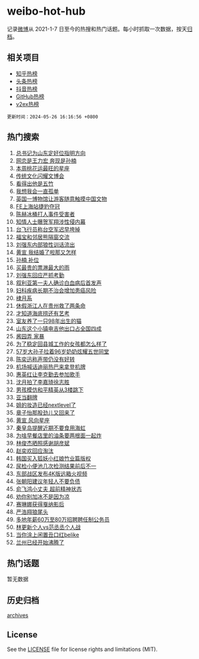 # weibo-hot-hub

记录[微博](https://www.weibo.com)从 2021-1-7 日至今的热搜和热门话题。每小时抓取一次数据，按天[归档](archives)。

## 相关项目

- [知乎热榜](https://github.com/lonnyzhang423/zhihu-hot-hub)
- [头条热榜](https://github.com/lonnyzhang423/toutiao-hot-hub)
- [抖音热榜](https://github.com/lonnyzhang423/douyin-hot-hub)
- [GitHub热榜](https://github.com/lonnyzhang423/github-hot-hub)
- [v2ex热榜](https://github.com/lonnyzhang423/v2ex-hot-hub)


`更新时间：2024-05-26 16:16:56 +0800`

## 热门搜索

1. [总书记为山东定好位指明方向](https://m.weibo.cn/search?containerid=100103type%3D1%26t%3D10%26q%3D%23%E6%80%BB%E4%B9%A6%E8%AE%B0%E4%B8%BA%E5%B1%B1%E4%B8%9C%E5%AE%9A%E5%A5%BD%E4%BD%8D%E6%8C%87%E6%98%8E%E6%96%B9%E5%90%91%23&stream_entry_id=51&isnewpage=1&extparam=seat%3D1%26q%3D%2523%25E6%2580%25BB%25E4%25B9%25A6%25E8%25AE%25B0%25E4%25B8%25BA%25E5%25B1%25B1%25E4%25B8%259C%25E5%25AE%259A%25E5%25A5%25BD%25E4%25BD%258D%25E6%258C%2587%25E6%2598%258E%25E6%2596%25B9%25E5%2590%2591%2523%26c_type%3D51%26pos%3D0%26cate%3D10103%26dgr%3D0%26stream_entry_id%3D51%26filter_type%3Drealtimehot%26display_time%3D1716711415%26pre_seqid%3D17167114151360746691)
1. [网恋是王力宏 奔现是孙楠](https://m.weibo.cn/search?containerid=100103type%3D1%26t%3D10%26q%3D%E7%BD%91%E6%81%8B%E6%98%AF%E7%8E%8B%E5%8A%9B%E5%AE%8F+%E5%A5%94%E7%8E%B0%E6%98%AF%E5%AD%99%E6%A5%A0&stream_entry_id=31&isnewpage=1&extparam=seat%3D1%26realpos%3D1%26pos%3D0%26flag%3D2%26filter_type%3Drealtimehot%26c_type%3D31%26band_rank%3D1%26stream_entry_id%3D31%26cate%3D5001%26q%3D%25E7%25BD%2591%25E6%2581%258B%25E6%2598%25AF%25E7%258E%258B%25E5%258A%259B%25E5%25AE%258F%2520%25E5%25A5%2594%25E7%258E%25B0%25E6%2598%25AF%25E5%25AD%2599%25E6%25A5%25A0%26dgr%3D0%26lcate%3D5001%26display_time%3D1716711415%26pre_seqid%3D17167114151360746691)
1. [本周桃花运最旺的星座](https://m.weibo.cn/search?containerid=100103type%3D1%26t%3D10%26q%3D%E6%9C%AC%E5%91%A8%E6%A1%83%E8%8A%B1%E8%BF%90%E6%9C%80%E6%97%BA%E7%9A%84%E6%98%9F%E5%BA%A7&stream_entry_id=31&isnewpage=1&extparam=seat%3D1%26realpos%3D2%26pos%3D1%26flag%3D1%26filter_type%3Drealtimehot%26c_type%3D31%26band_rank%3D2%26stream_entry_id%3D31%26cate%3D5001%26q%3D%25E6%259C%25AC%25E5%2591%25A8%25E6%25A1%2583%25E8%258A%25B1%25E8%25BF%2590%25E6%259C%2580%25E6%2597%25BA%25E7%259A%2584%25E6%2598%259F%25E5%25BA%25A7%26dgr%3D0%26lcate%3D5001%26display_time%3D1716711415%26pre_seqid%3D17167114151360746691)
1. [传统文化闪耀文博会](https://m.weibo.cn/search?containerid=100103type%3D1%26t%3D10%26q%3D%23%E4%BC%A0%E7%BB%9F%E6%96%87%E5%8C%96%E9%97%AA%E8%80%80%E6%96%87%E5%8D%9A%E4%BC%9A%23&stream_entry_id=31&isnewpage=1&extparam=seat%3D1%26realpos%3D3%26pos%3D2%26flag%3D0%26filter_type%3Drealtimehot%26c_type%3D31%26band_rank%3D3%26stream_entry_id%3D31%26cate%3D5001%26q%3D%2523%25E4%25BC%25A0%25E7%25BB%259F%25E6%2596%2587%25E5%258C%2596%25E9%2597%25AA%25E8%2580%2580%25E6%2596%2587%25E5%258D%259A%25E4%25BC%259A%2523%26dgr%3D0%26lcate%3D5001%26display_time%3D1716711415%26pre_seqid%3D17167114151360746691)
1. [看得出他是五竹](https://m.weibo.cn/search?containerid=100103type%3D1%26t%3D10%26q%3D%E7%9C%8B%E5%BE%97%E5%87%BA%E4%BB%96%E6%98%AF%E4%BA%94%E7%AB%B9&stream_entry_id=31&isnewpage=1&extparam=seat%3D1%26realpos%3D4%26pos%3D3%26flag%3D1%26filter_type%3Drealtimehot%26c_type%3D31%26band_rank%3D4%26stream_entry_id%3D31%26cate%3D5001%26q%3D%25E7%259C%258B%25E5%25BE%2597%25E5%2587%25BA%25E4%25BB%2596%25E6%2598%25AF%25E4%25BA%2594%25E7%25AB%25B9%26dgr%3D0%26lcate%3D5001%26display_time%3D1716711415%26pre_seqid%3D17167114151360746691)
1. [我想我会一直孤单](https://m.weibo.cn/search?containerid=100103type%3D1%26t%3D10%26q%3D%E6%88%91%E6%83%B3%E6%88%91%E4%BC%9A%E4%B8%80%E7%9B%B4%E5%AD%A4%E5%8D%95&stream_entry_id=31&isnewpage=1&extparam=seat%3D1%26realpos%3D5%26pos%3D4%26flag%3D1%26filter_type%3Drealtimehot%26c_type%3D31%26band_rank%3D5%26stream_entry_id%3D31%26cate%3D5001%26q%3D%25E6%2588%2591%25E6%2583%25B3%25E6%2588%2591%25E4%25BC%259A%25E4%25B8%2580%25E7%259B%25B4%25E5%25AD%25A4%25E5%258D%2595%26dgr%3D0%26lcate%3D5001%26display_time%3D1716711415%26pre_seqid%3D17167114151360746691)
1. [英国一博物馆让游客随意触摸中国文物](https://m.weibo.cn/search?containerid=100103type%3D1%26t%3D10%26q%3D%23%E8%8B%B1%E5%9B%BD%E4%B8%80%E5%8D%9A%E7%89%A9%E9%A6%86%E8%AE%A9%E6%B8%B8%E5%AE%A2%E9%9A%8F%E6%84%8F%E8%A7%A6%E6%91%B8%E4%B8%AD%E5%9B%BD%E6%96%87%E7%89%A9%23&stream_entry_id=31&isnewpage=1&extparam=seat%3D1%26realpos%3D6%26pos%3D5%26flag%3D0%26filter_type%3Drealtimehot%26c_type%3D31%26band_rank%3D6%26stream_entry_id%3D31%26cate%3D5001%26q%3D%2523%25E8%258B%25B1%25E5%259B%25BD%25E4%25B8%2580%25E5%258D%259A%25E7%2589%25A9%25E9%25A6%2586%25E8%25AE%25A9%25E6%25B8%25B8%25E5%25AE%25A2%25E9%259A%258F%25E6%2584%258F%25E8%25A7%25A6%25E6%2591%25B8%25E4%25B8%25AD%25E5%259B%25BD%25E6%2596%2587%25E7%2589%25A9%2523%26dgr%3D0%26lcate%3D5001%26display_time%3D1716711415%26pre_seqid%3D17167114151360746691)
1. [FE上海站捷豹夺冠](https://m.weibo.cn/search?containerid=100103type%3D1%26t%3D10%26q%3D%23FE%E4%B8%8A%E6%B5%B7%E7%AB%99%E6%8D%B7%E8%B1%B9%E5%A4%BA%E5%86%A0%23&stream_entry_id=31&isnewpage=1&extparam=seat%3D1%26stream_entry_id%3D31%26dgr%3D0%26adid%3D238077%26filter_type%3Drealtimehot%26pos%3D6%26c_type%3D31%26is_ad_pos%3D1%26lcate%3D5001%26cate%3D5001%26q%3D%2523FE%25E4%25B8%258A%25E6%25B5%25B7%25E7%25AB%2599%25E6%258D%25B7%25E8%25B1%25B9%25E5%25A4%25BA%25E5%2586%25A0%2523%26band_rank%3D7%26topic_ad%3D1%26display_time%3D1716711415%26pre_seqid%3D17167114151360746691)
1. [陈赫冰桶打人事件受害者](https://m.weibo.cn/search?containerid=100103type%3D1%26t%3D10%26q%3D%23%E9%99%88%E8%B5%AB%E5%86%B0%E6%A1%B6%E6%89%93%E4%BA%BA%E4%BA%8B%E4%BB%B6%E5%8F%97%E5%AE%B3%E8%80%85%23&stream_entry_id=31&isnewpage=1&extparam=seat%3D1%26realpos%3D7%26pos%3D7%26flag%3D2%26filter_type%3Drealtimehot%26c_type%3D31%26band_rank%3D7%26stream_entry_id%3D31%26cate%3D5001%26q%3D%2523%25E9%2599%2588%25E8%25B5%25AB%25E5%2586%25B0%25E6%25A1%25B6%25E6%2589%2593%25E4%25BA%25BA%25E4%25BA%258B%25E4%25BB%25B6%25E5%258F%2597%25E5%25AE%25B3%25E8%2580%2585%2523%26dgr%3D0%26lcate%3D5001%26display_time%3D1716711415%26pre_seqid%3D17167114151360746691)
1. [知情人士曝贺军翔涉性侵内幕](https://m.weibo.cn/search?containerid=100103type%3D1%26t%3D10%26q%3D%23%E7%9F%A5%E6%83%85%E4%BA%BA%E5%A3%AB%E6%9B%9D%E8%B4%BA%E5%86%9B%E7%BF%94%E6%B6%89%E6%80%A7%E4%BE%B5%E5%86%85%E5%B9%95%23&stream_entry_id=31&isnewpage=1&extparam=seat%3D1%26realpos%3D8%26pos%3D8%26flag%3D2%26filter_type%3Drealtimehot%26c_type%3D31%26band_rank%3D8%26stream_entry_id%3D31%26cate%3D5001%26q%3D%2523%25E7%259F%25A5%25E6%2583%2585%25E4%25BA%25BA%25E5%25A3%25AB%25E6%259B%259D%25E8%25B4%25BA%25E5%2586%259B%25E7%25BF%2594%25E6%25B6%2589%25E6%2580%25A7%25E4%25BE%25B5%25E5%2586%2585%25E5%25B9%2595%2523%26dgr%3D0%26lcate%3D5001%26display_time%3D1716711415%26pre_seqid%3D17167114151360746691)
1. [台飞行员称台空军迟早垮掉](https://m.weibo.cn/search?containerid=100103type%3D1%26t%3D10%26q%3D%23%E5%8F%B0%E9%A3%9E%E8%A1%8C%E5%91%98%E7%A7%B0%E5%8F%B0%E7%A9%BA%E5%86%9B%E8%BF%9F%E6%97%A9%E5%9E%AE%E6%8E%89%23&stream_entry_id=31&isnewpage=1&extparam=seat%3D1%26realpos%3D9%26pos%3D9%26flag%3D1%26filter_type%3Drealtimehot%26c_type%3D31%26band_rank%3D9%26stream_entry_id%3D31%26cate%3D5001%26q%3D%2523%25E5%258F%25B0%25E9%25A3%259E%25E8%25A1%258C%25E5%2591%2598%25E7%25A7%25B0%25E5%258F%25B0%25E7%25A9%25BA%25E5%2586%259B%25E8%25BF%259F%25E6%2597%25A9%25E5%259E%25AE%25E6%258E%2589%2523%26dgr%3D0%26lcate%3D5001%26display_time%3D1716711415%26pre_seqid%3D17167114151360746691)
1. [福宝和邻居熊隔窗交流](https://m.weibo.cn/search?containerid=100103type%3D1%26t%3D10%26q%3D%23%E7%A6%8F%E5%AE%9D%E5%92%8C%E9%82%BB%E5%B1%85%E7%86%8A%E9%9A%94%E7%AA%97%E4%BA%A4%E6%B5%81%23&stream_entry_id=31&isnewpage=1&extparam=seat%3D1%26realpos%3D10%26pos%3D10%26flag%3D1%26filter_type%3Drealtimehot%26c_type%3D31%26band_rank%3D10%26stream_entry_id%3D31%26cate%3D5001%26q%3D%2523%25E7%25A6%258F%25E5%25AE%259D%25E5%2592%258C%25E9%2582%25BB%25E5%25B1%2585%25E7%2586%258A%25E9%259A%2594%25E7%25AA%2597%25E4%25BA%25A4%25E6%25B5%2581%2523%26dgr%3D0%26lcate%3D5001%26display_time%3D1716711415%26pre_seqid%3D17167114151360746691)
1. [刘强东内部狼性训话流出](https://m.weibo.cn/search?containerid=100103type%3D1%26t%3D10%26q%3D%23%E5%88%98%E5%BC%BA%E4%B8%9C%E5%86%85%E9%83%A8%E7%8B%BC%E6%80%A7%E8%AE%AD%E8%AF%9D%E6%B5%81%E5%87%BA%23&stream_entry_id=31&isnewpage=1&extparam=seat%3D1%26realpos%3D11%26pos%3D11%26flag%3D1%26filter_type%3Drealtimehot%26c_type%3D31%26band_rank%3D11%26stream_entry_id%3D31%26cate%3D5001%26q%3D%2523%25E5%2588%2598%25E5%25BC%25BA%25E4%25B8%259C%25E5%2586%2585%25E9%2583%25A8%25E7%258B%25BC%25E6%2580%25A7%25E8%25AE%25AD%25E8%25AF%259D%25E6%25B5%2581%25E5%2587%25BA%2523%26dgr%3D0%26lcate%3D5001%26display_time%3D1716711415%26pre_seqid%3D17167114151360746691)
1. [黄宣 我结婚了啦那又怎样](https://m.weibo.cn/search?containerid=100103type%3D1%26t%3D10%26q%3D%E9%BB%84%E5%AE%A3+%E6%88%91%E7%BB%93%E5%A9%9A%E4%BA%86%E5%95%A6%E9%82%A3%E5%8F%88%E6%80%8E%E6%A0%B7&stream_entry_id=31&isnewpage=1&extparam=seat%3D1%26realpos%3D12%26pos%3D12%26flag%3D2%26filter_type%3Drealtimehot%26c_type%3D31%26band_rank%3D12%26stream_entry_id%3D31%26cate%3D5001%26q%3D%25E9%25BB%2584%25E5%25AE%25A3%2520%25E6%2588%2591%25E7%25BB%2593%25E5%25A9%259A%25E4%25BA%2586%25E5%2595%25A6%25E9%2582%25A3%25E5%258F%2588%25E6%2580%258E%25E6%25A0%25B7%26dgr%3D0%26lcate%3D5001%26display_time%3D1716711415%26pre_seqid%3D17167114151360746691)
1. [孙楠 补位](https://m.weibo.cn/search?containerid=100103type%3D1%26t%3D10%26q%3D%E5%AD%99%E6%A5%A0+%E8%A1%A5%E4%BD%8D&stream_entry_id=31&isnewpage=1&extparam=seat%3D1%26realpos%3D13%26pos%3D13%26flag%3D0%26filter_type%3Drealtimehot%26c_type%3D31%26band_rank%3D13%26stream_entry_id%3D31%26cate%3D5001%26q%3D%25E5%25AD%2599%25E6%25A5%25A0%2520%25E8%25A1%25A5%25E4%25BD%258D%26dgr%3D0%26lcate%3D5001%26display_time%3D1716711415%26pre_seqid%3D17167114151360746691)
1. [买最贵的票淋最大的雨](https://m.weibo.cn/search?containerid=100103type%3D1%26t%3D10%26q%3D%23%E4%B9%B0%E6%9C%80%E8%B4%B5%E7%9A%84%E7%A5%A8%E6%B7%8B%E6%9C%80%E5%A4%A7%E7%9A%84%E9%9B%A8%23&stream_entry_id=31&isnewpage=1&extparam=seat%3D1%26realpos%3D14%26pos%3D14%26flag%3D0%26filter_type%3Drealtimehot%26c_type%3D31%26band_rank%3D14%26stream_entry_id%3D31%26cate%3D5001%26q%3D%2523%25E4%25B9%25B0%25E6%259C%2580%25E8%25B4%25B5%25E7%259A%2584%25E7%25A5%25A8%25E6%25B7%258B%25E6%259C%2580%25E5%25A4%25A7%25E7%259A%2584%25E9%259B%25A8%2523%26dgr%3D0%26lcate%3D5001%26display_time%3D1716711415%26pre_seqid%3D17167114151360746691)
1. [刘强东回应严抓考勤](https://m.weibo.cn/search?containerid=100103type%3D1%26t%3D10%26q%3D%23%E5%88%98%E5%BC%BA%E4%B8%9C%E5%9B%9E%E5%BA%94%E4%B8%A5%E6%8A%93%E8%80%83%E5%8B%A4%23&stream_entry_id=31&isnewpage=1&extparam=seat%3D1%26realpos%3D15%26pos%3D15%26flag%3D1%26filter_type%3Drealtimehot%26c_type%3D31%26band_rank%3D15%26stream_entry_id%3D31%26cate%3D5001%26q%3D%2523%25E5%2588%2598%25E5%25BC%25BA%25E4%25B8%259C%25E5%259B%259E%25E5%25BA%2594%25E4%25B8%25A5%25E6%258A%2593%25E8%2580%2583%25E5%258B%25A4%2523%26dgr%3D0%26lcate%3D5001%26display_time%3D1716711415%26pre_seqid%3D17167114151360746691)
1. [叙利亚第一夫人确诊白血病后首发声](https://m.weibo.cn/search?containerid=100103type%3D1%26t%3D10%26q%3D%23%E5%8F%99%E5%88%A9%E4%BA%9A%E7%AC%AC%E4%B8%80%E5%A4%AB%E4%BA%BA%E7%A1%AE%E8%AF%8A%E7%99%BD%E8%A1%80%E7%97%85%E5%90%8E%E9%A6%96%E5%8F%91%E5%A3%B0%23&stream_entry_id=31&isnewpage=1&extparam=seat%3D1%26realpos%3D16%26pos%3D16%26flag%3D0%26filter_type%3Drealtimehot%26c_type%3D31%26band_rank%3D16%26stream_entry_id%3D31%26cate%3D5001%26q%3D%2523%25E5%258F%2599%25E5%2588%25A9%25E4%25BA%259A%25E7%25AC%25AC%25E4%25B8%2580%25E5%25A4%25AB%25E4%25BA%25BA%25E7%25A1%25AE%25E8%25AF%258A%25E7%2599%25BD%25E8%25A1%2580%25E7%2597%2585%25E5%2590%258E%25E9%25A6%2596%25E5%258F%2591%25E5%25A3%25B0%2523%26dgr%3D0%26lcate%3D5001%26display_time%3D1716711415%26pre_seqid%3D17167114151360746691)
1. [妇科疾病长期不治会增加患癌风险](https://m.weibo.cn/search?containerid=100103type%3D1%26t%3D10%26q%3D%23%E5%A6%87%E7%A7%91%E7%96%BE%E7%97%85%E9%95%BF%E6%9C%9F%E4%B8%8D%E6%B2%BB%E4%BC%9A%E5%A2%9E%E5%8A%A0%E6%82%A3%E7%99%8C%E9%A3%8E%E9%99%A9%23&stream_entry_id=31&isnewpage=1&extparam=seat%3D1%26realpos%3D17%26pos%3D17%26flag%3D0%26filter_type%3Drealtimehot%26c_type%3D31%26band_rank%3D17%26stream_entry_id%3D31%26cate%3D5001%26q%3D%2523%25E5%25A6%2587%25E7%25A7%2591%25E7%2596%25BE%25E7%2597%2585%25E9%2595%25BF%25E6%259C%259F%25E4%25B8%258D%25E6%25B2%25BB%25E4%25BC%259A%25E5%25A2%259E%25E5%258A%25A0%25E6%2582%25A3%25E7%2599%258C%25E9%25A3%258E%25E9%2599%25A9%2523%26dgr%3D0%26lcate%3D5001%26display_time%3D1716711415%26pre_seqid%3D17167114151360746691)
1. [棣月系](https://m.weibo.cn/search?containerid=100103type%3D1%26t%3D10%26q%3D%E6%A3%A3%E6%9C%88%E7%B3%BB&stream_entry_id=31&isnewpage=1&extparam=seat%3D1%26realpos%3D18%26pos%3D18%26flag%3D0%26filter_type%3Drealtimehot%26c_type%3D31%26band_rank%3D18%26stream_entry_id%3D31%26cate%3D5001%26q%3D%25E6%25A3%25A3%25E6%259C%2588%25E7%25B3%25BB%26dgr%3D0%26lcate%3D5001%26display_time%3D1716711415%26pre_seqid%3D17167114151360746691)
1. [休假浙江人在贵州救了两条命](https://m.weibo.cn/search?containerid=100103type%3D1%26t%3D10%26q%3D%23%E4%BC%91%E5%81%87%E6%B5%99%E6%B1%9F%E4%BA%BA%E5%9C%A8%E8%B4%B5%E5%B7%9E%E6%95%91%E4%BA%86%E4%B8%A4%E6%9D%A1%E5%91%BD%23&stream_entry_id=31&isnewpage=1&extparam=seat%3D1%26realpos%3D19%26pos%3D19%26flag%3D32768%26filter_type%3Drealtimehot%26c_type%3D31%26band_rank%3D19%26stream_entry_id%3D31%26cate%3D5001%26q%3D%2523%25E4%25BC%2591%25E5%2581%2587%25E6%25B5%2599%25E6%25B1%259F%25E4%25BA%25BA%25E5%259C%25A8%25E8%25B4%25B5%25E5%25B7%259E%25E6%2595%2591%25E4%25BA%2586%25E4%25B8%25A4%25E6%259D%25A1%25E5%2591%25BD%2523%26dgr%3D0%26lcate%3D5001%26display_time%3D1716711415%26pre_seqid%3D17167114151360746691)
1. [才知道海底捞还有艺考](https://m.weibo.cn/search?containerid=100103type%3D1%26t%3D10%26q%3D%23%E6%89%8D%E7%9F%A5%E9%81%93%E6%B5%B7%E5%BA%95%E6%8D%9E%E8%BF%98%E6%9C%89%E8%89%BA%E8%80%83%23&stream_entry_id=31&isnewpage=1&extparam=seat%3D1%26realpos%3D20%26pos%3D20%26flag%3D0%26filter_type%3Drealtimehot%26c_type%3D31%26band_rank%3D20%26stream_entry_id%3D31%26cate%3D5001%26q%3D%2523%25E6%2589%258D%25E7%259F%25A5%25E9%2581%2593%25E6%25B5%25B7%25E5%25BA%2595%25E6%258D%259E%25E8%25BF%2598%25E6%259C%2589%25E8%2589%25BA%25E8%2580%2583%2523%26dgr%3D0%26lcate%3D5001%26display_time%3D1716711415%26pre_seqid%3D17167114151360746691)
1. [室友养了一只98年出生的猫](https://m.weibo.cn/search?containerid=100103type%3D1%26t%3D10%26q%3D%23%E5%AE%A4%E5%8F%8B%E5%85%BB%E4%BA%86%E4%B8%80%E5%8F%AA98%E5%B9%B4%E5%87%BA%E7%94%9F%E7%9A%84%E7%8C%AB%23&stream_entry_id=31&isnewpage=1&extparam=seat%3D1%26realpos%3D21%26pos%3D21%26flag%3D0%26filter_type%3Drealtimehot%26c_type%3D31%26band_rank%3D21%26stream_entry_id%3D31%26cate%3D5001%26q%3D%2523%25E5%25AE%25A4%25E5%258F%258B%25E5%2585%25BB%25E4%25BA%2586%25E4%25B8%2580%25E5%258F%25AA98%25E5%25B9%25B4%25E5%2587%25BA%25E7%2594%259F%25E7%259A%2584%25E7%258C%25AB%2523%26dgr%3D0%26lcate%3D5001%26display_time%3D1716711415%26pre_seqid%3D17167114151360746691)
1. [山东这个小镇电吉他出口占全国四成](https://m.weibo.cn/search?containerid=100103type%3D1%26t%3D10%26q%3D%23%E5%B1%B1%E4%B8%9C%E8%BF%99%E4%B8%AA%E5%B0%8F%E9%95%87%E7%94%B5%E5%90%89%E4%BB%96%E5%87%BA%E5%8F%A3%E5%8D%A0%E5%85%A8%E5%9B%BD%E5%9B%9B%E6%88%90%23&stream_entry_id=31&isnewpage=1&extparam=seat%3D1%26realpos%3D22%26pos%3D22%26flag%3D32768%26filter_type%3Drealtimehot%26c_type%3D31%26band_rank%3D22%26stream_entry_id%3D31%26cate%3D5001%26q%3D%2523%25E5%25B1%25B1%25E4%25B8%259C%25E8%25BF%2599%25E4%25B8%25AA%25E5%25B0%258F%25E9%2595%2587%25E7%2594%25B5%25E5%2590%2589%25E4%25BB%2596%25E5%2587%25BA%25E5%258F%25A3%25E5%258D%25A0%25E5%2585%25A8%25E5%259B%25BD%25E5%259B%259B%25E6%2588%2590%2523%26dgr%3D0%26lcate%3D5001%26display_time%3D1716711415%26pre_seqid%3D17167114151360746691)
1. [酱园弄 家暴](https://m.weibo.cn/search?containerid=100103type%3D1%26t%3D10%26q%3D%E9%85%B1%E5%9B%AD%E5%BC%84+%E5%AE%B6%E6%9A%B4&stream_entry_id=31&isnewpage=1&extparam=seat%3D1%26realpos%3D23%26pos%3D23%26flag%3D0%26filter_type%3Drealtimehot%26c_type%3D31%26band_rank%3D23%26stream_entry_id%3D31%26cate%3D5001%26q%3D%25E9%2585%25B1%25E5%259B%25AD%25E5%25BC%2584%2520%25E5%25AE%25B6%25E6%259A%25B4%26dgr%3D0%26lcate%3D5001%26display_time%3D1716711415%26pre_seqid%3D17167114151360746691)
1. [为了稳定回县城工作的女孩都怎么样了](https://m.weibo.cn/search?containerid=100103type%3D1%26t%3D10%26q%3D%23%E4%B8%BA%E4%BA%86%E7%A8%B3%E5%AE%9A%E5%9B%9E%E5%8E%BF%E5%9F%8E%E5%B7%A5%E4%BD%9C%E7%9A%84%E5%A5%B3%E5%AD%A9%E9%83%BD%E6%80%8E%E4%B9%88%E6%A0%B7%E4%BA%86%23&stream_entry_id=31&isnewpage=1&extparam=seat%3D1%26realpos%3D24%26pos%3D24%26flag%3D1%26filter_type%3Drealtimehot%26c_type%3D31%26band_rank%3D24%26stream_entry_id%3D31%26cate%3D5001%26q%3D%2523%25E4%25B8%25BA%25E4%25BA%2586%25E7%25A8%25B3%25E5%25AE%259A%25E5%259B%259E%25E5%258E%25BF%25E5%259F%258E%25E5%25B7%25A5%25E4%25BD%259C%25E7%259A%2584%25E5%25A5%25B3%25E5%25AD%25A9%25E9%2583%25BD%25E6%2580%258E%25E4%25B9%2588%25E6%25A0%25B7%25E4%25BA%2586%2523%26dgr%3D0%26lcate%3D5001%26display_time%3D1716711415%26pre_seqid%3D17167114151360746691)
1. [57岁大孙子拉着96岁奶奶炫耀五世同堂](https://m.weibo.cn/search?containerid=100103type%3D1%26t%3D10%26q%3D%2357%E5%B2%81%E5%A4%A7%E5%AD%99%E5%AD%90%E6%8B%89%E7%9D%8096%E5%B2%81%E5%A5%B6%E5%A5%B6%E7%82%AB%E8%80%80%E4%BA%94%E4%B8%96%E5%90%8C%E5%A0%82%23&stream_entry_id=31&isnewpage=1&extparam=seat%3D1%26realpos%3D25%26pos%3D25%26flag%3D32768%26filter_type%3Drealtimehot%26c_type%3D31%26band_rank%3D25%26stream_entry_id%3D31%26cate%3D5001%26q%3D%252357%25E5%25B2%2581%25E5%25A4%25A7%25E5%25AD%2599%25E5%25AD%2590%25E6%258B%2589%25E7%259D%258096%25E5%25B2%2581%25E5%25A5%25B6%25E5%25A5%25B6%25E7%2582%25AB%25E8%2580%2580%25E4%25BA%2594%25E4%25B8%2596%25E5%2590%258C%25E5%25A0%2582%2523%26dgr%3D0%26lcate%3D5001%26display_time%3D1716711415%26pre_seqid%3D17167114151360746691)
1. [陈奕迅称声带仍没有好转](https://m.weibo.cn/search?containerid=100103type%3D1%26t%3D10%26q%3D%23%E9%99%88%E5%A5%95%E8%BF%85%E7%A7%B0%E5%A3%B0%E5%B8%A6%E4%BB%8D%E6%B2%A1%E6%9C%89%E5%A5%BD%E8%BD%AC%23&stream_entry_id=31&isnewpage=1&extparam=seat%3D1%26realpos%3D26%26pos%3D26%26flag%3D0%26filter_type%3Drealtimehot%26c_type%3D31%26band_rank%3D26%26stream_entry_id%3D31%26cate%3D5001%26q%3D%2523%25E9%2599%2588%25E5%25A5%2595%25E8%25BF%2585%25E7%25A7%25B0%25E5%25A3%25B0%25E5%25B8%25A6%25E4%25BB%258D%25E6%25B2%25A1%25E6%259C%2589%25E5%25A5%25BD%25E8%25BD%25AC%2523%26dgr%3D0%26lcate%3D5001%26display_time%3D1716711415%26pre_seqid%3D17167114151360746691)
1. [机场喊话迪丽热巴来拿登机牌](https://m.weibo.cn/search?containerid=100103type%3D1%26t%3D10%26q%3D%23%E6%9C%BA%E5%9C%BA%E5%96%8A%E8%AF%9D%E8%BF%AA%E4%B8%BD%E7%83%AD%E5%B7%B4%E6%9D%A5%E6%8B%BF%E7%99%BB%E6%9C%BA%E7%89%8C%23&stream_entry_id=31&isnewpage=1&extparam=seat%3D1%26realpos%3D27%26pos%3D27%26flag%3D1%26filter_type%3Drealtimehot%26c_type%3D31%26band_rank%3D27%26stream_entry_id%3D31%26cate%3D5001%26q%3D%2523%25E6%259C%25BA%25E5%259C%25BA%25E5%2596%258A%25E8%25AF%259D%25E8%25BF%25AA%25E4%25B8%25BD%25E7%2583%25AD%25E5%25B7%25B4%25E6%259D%25A5%25E6%258B%25BF%25E7%2599%25BB%25E6%259C%25BA%25E7%2589%258C%2523%26dgr%3D0%26lcate%3D5001%26display_time%3D1716711415%26pre_seqid%3D17167114151360746691)
1. [惠英红让李克勤去参加歌手](https://m.weibo.cn/search?containerid=100103type%3D1%26t%3D10%26q%3D%23%E6%83%A0%E8%8B%B1%E7%BA%A2%E8%AE%A9%E6%9D%8E%E5%85%8B%E5%8B%A4%E5%8E%BB%E5%8F%82%E5%8A%A0%E6%AD%8C%E6%89%8B%23&stream_entry_id=31&isnewpage=1&extparam=seat%3D1%26realpos%3D28%26pos%3D28%26flag%3D1%26filter_type%3Drealtimehot%26c_type%3D31%26band_rank%3D28%26stream_entry_id%3D31%26cate%3D5001%26q%3D%2523%25E6%2583%25A0%25E8%258B%25B1%25E7%25BA%25A2%25E8%25AE%25A9%25E6%259D%258E%25E5%2585%258B%25E5%258B%25A4%25E5%258E%25BB%25E5%258F%2582%25E5%258A%25A0%25E6%25AD%258C%25E6%2589%258B%2523%26dgr%3D0%26lcate%3D5001%26display_time%3D1716711415%26pre_seqid%3D17167114151360746691)
1. [沈月拍了李嘉琦徐志胜](https://m.weibo.cn/search?containerid=100103type%3D1%26t%3D10%26q%3D%23%E6%B2%88%E6%9C%88%E6%8B%8D%E4%BA%86%E6%9D%8E%E5%98%89%E7%90%A6%E5%BE%90%E5%BF%97%E8%83%9C%23&stream_entry_id=31&isnewpage=1&extparam=seat%3D1%26realpos%3D29%26pos%3D29%26flag%3D1%26filter_type%3Drealtimehot%26c_type%3D31%26band_rank%3D29%26stream_entry_id%3D31%26cate%3D5001%26q%3D%2523%25E6%25B2%2588%25E6%259C%2588%25E6%258B%258D%25E4%25BA%2586%25E6%259D%258E%25E5%2598%2589%25E7%2590%25A6%25E5%25BE%2590%25E5%25BF%2597%25E8%2583%259C%2523%26dgr%3D0%26lcate%3D5001%26display_time%3D1716711415%26pre_seqid%3D17167114151360746691)
1. [男孩模仿和平精英从3楼跳下](https://m.weibo.cn/search?containerid=100103type%3D1%26t%3D10%26q%3D%23%E7%94%B7%E5%AD%A9%E6%A8%A1%E4%BB%BF%E5%92%8C%E5%B9%B3%E7%B2%BE%E8%8B%B1%E4%BB%8E3%E6%A5%BC%E8%B7%B3%E4%B8%8B%23&stream_entry_id=31&isnewpage=1&extparam=seat%3D1%26realpos%3D30%26pos%3D30%26flag%3D1%26filter_type%3Drealtimehot%26c_type%3D31%26band_rank%3D30%26stream_entry_id%3D31%26cate%3D5001%26q%3D%2523%25E7%2594%25B7%25E5%25AD%25A9%25E6%25A8%25A1%25E4%25BB%25BF%25E5%2592%258C%25E5%25B9%25B3%25E7%25B2%25BE%25E8%258B%25B1%25E4%25BB%258E3%25E6%25A5%25BC%25E8%25B7%25B3%25E4%25B8%258B%2523%26dgr%3D0%26lcate%3D5001%26display_time%3D1716711415%26pre_seqid%3D17167114151360746691)
1. [亚当翻牌](https://m.weibo.cn/search?containerid=100103type%3D1%26t%3D10%26q%3D%E4%BA%9A%E5%BD%93%E7%BF%BB%E7%89%8C&stream_entry_id=31&isnewpage=1&extparam=seat%3D1%26realpos%3D31%26pos%3D31%26flag%3D1%26filter_type%3Drealtimehot%26c_type%3D31%26band_rank%3D31%26stream_entry_id%3D31%26cate%3D5001%26q%3D%25E4%25BA%259A%25E5%25BD%2593%25E7%25BF%25BB%25E7%2589%258C%26dgr%3D0%26lcate%3D5001%26display_time%3D1716711415%26pre_seqid%3D17167114151360746691)
1. [姐的妆造已经nextlevel了](https://m.weibo.cn/search?containerid=100103type%3D1%26t%3D10%26q%3D%23%E5%A7%90%E7%9A%84%E5%A6%86%E9%80%A0%E5%B7%B2%E7%BB%8Fnextlevel%E4%BA%86%23&stream_entry_id=31&isnewpage=1&extparam=seat%3D1%26realpos%3D32%26pos%3D32%26flag%3D1%26filter_type%3Drealtimehot%26c_type%3D31%26band_rank%3D32%26stream_entry_id%3D31%26cate%3D5001%26q%3D%2523%25E5%25A7%2590%25E7%259A%2584%25E5%25A6%2586%25E9%2580%25A0%25E5%25B7%25B2%25E7%25BB%258Fnextlevel%25E4%25BA%2586%2523%26dgr%3D0%26lcate%3D5001%26display_time%3D1716711415%26pre_seqid%3D17167114151360746691)
1. [章子怡那股劲儿又回来了](https://m.weibo.cn/search?containerid=100103type%3D1%26t%3D10%26q%3D%E7%AB%A0%E5%AD%90%E6%80%A1%E9%82%A3%E8%82%A1%E5%8A%B2%E5%84%BF%E5%8F%88%E5%9B%9E%E6%9D%A5%E4%BA%86&stream_entry_id=31&isnewpage=1&extparam=seat%3D1%26realpos%3D33%26pos%3D33%26flag%3D0%26filter_type%3Drealtimehot%26c_type%3D31%26band_rank%3D33%26stream_entry_id%3D31%26cate%3D5001%26q%3D%25E7%25AB%25A0%25E5%25AD%2590%25E6%2580%25A1%25E9%2582%25A3%25E8%2582%25A1%25E5%258A%25B2%25E5%2584%25BF%25E5%258F%2588%25E5%259B%259E%25E6%259D%25A5%25E4%25BA%2586%26dgr%3D0%26lcate%3D5001%26display_time%3D1716711415%26pre_seqid%3D17167114151360746691)
1. [黄宣 风向星座](https://m.weibo.cn/search?containerid=100103type%3D1%26t%3D10%26q%3D%E9%BB%84%E5%AE%A3+%E9%A3%8E%E5%90%91%E6%98%9F%E5%BA%A7&stream_entry_id=31&isnewpage=1&extparam=seat%3D1%26realpos%3D34%26pos%3D34%26flag%3D1%26filter_type%3Drealtimehot%26c_type%3D31%26band_rank%3D34%26stream_entry_id%3D31%26cate%3D5001%26q%3D%25E9%25BB%2584%25E5%25AE%25A3%2520%25E9%25A3%258E%25E5%2590%2591%25E6%2598%259F%25E5%25BA%25A7%26dgr%3D0%26lcate%3D5001%26display_time%3D1716711415%26pre_seqid%3D17167114151360746691)
1. [秦皇岛提醒近期不要食用海虹](https://m.weibo.cn/search?containerid=100103type%3D1%26t%3D10%26q%3D%23%E7%A7%A6%E7%9A%87%E5%B2%9B%E6%8F%90%E9%86%92%E8%BF%91%E6%9C%9F%E4%B8%8D%E8%A6%81%E9%A3%9F%E7%94%A8%E6%B5%B7%E8%99%B9%23&stream_entry_id=31&isnewpage=1&extparam=seat%3D1%26realpos%3D35%26pos%3D35%26flag%3D1%26filter_type%3Drealtimehot%26c_type%3D31%26band_rank%3D35%26stream_entry_id%3D31%26cate%3D5001%26q%3D%2523%25E7%25A7%25A6%25E7%259A%2587%25E5%25B2%259B%25E6%258F%2590%25E9%2586%2592%25E8%25BF%2591%25E6%259C%259F%25E4%25B8%258D%25E8%25A6%2581%25E9%25A3%259F%25E7%2594%25A8%25E6%25B5%25B7%25E8%2599%25B9%2523%26dgr%3D0%26lcate%3D5001%26display_time%3D1716711415%26pre_seqid%3D17167114151360746691)
1. [为啥早餐店里的油条要两根面一起炸](https://m.weibo.cn/search?containerid=100103type%3D1%26t%3D10%26q%3D%23%E4%B8%BA%E5%95%A5%E6%97%A9%E9%A4%90%E5%BA%97%E9%87%8C%E7%9A%84%E6%B2%B9%E6%9D%A1%E8%A6%81%E4%B8%A4%E6%A0%B9%E9%9D%A2%E4%B8%80%E8%B5%B7%E7%82%B8%23&stream_entry_id=31&isnewpage=1&extparam=seat%3D1%26realpos%3D36%26pos%3D36%26flag%3D1%26filter_type%3Drealtimehot%26c_type%3D31%26band_rank%3D36%26stream_entry_id%3D31%26cate%3D5001%26q%3D%2523%25E4%25B8%25BA%25E5%2595%25A5%25E6%2597%25A9%25E9%25A4%2590%25E5%25BA%2597%25E9%2587%258C%25E7%259A%2584%25E6%25B2%25B9%25E6%259D%25A1%25E8%25A6%2581%25E4%25B8%25A4%25E6%25A0%25B9%25E9%259D%25A2%25E4%25B8%2580%25E8%25B5%25B7%25E7%2582%25B8%2523%26dgr%3D0%26lcate%3D5001%26display_time%3D1716711415%26pre_seqid%3D17167114151360746691)
1. [林俊杰晒照感谢胡彦斌](https://m.weibo.cn/search?containerid=100103type%3D1%26t%3D10%26q%3D%23%E6%9E%97%E4%BF%8A%E6%9D%B0%E6%99%92%E7%85%A7%E6%84%9F%E8%B0%A2%E8%83%A1%E5%BD%A6%E6%96%8C%23&stream_entry_id=31&isnewpage=1&extparam=seat%3D1%26realpos%3D37%26pos%3D37%26flag%3D1%26filter_type%3Drealtimehot%26c_type%3D31%26band_rank%3D37%26stream_entry_id%3D31%26cate%3D5001%26q%3D%2523%25E6%259E%2597%25E4%25BF%258A%25E6%259D%25B0%25E6%2599%2592%25E7%2585%25A7%25E6%2584%259F%25E8%25B0%25A2%25E8%2583%25A1%25E5%25BD%25A6%25E6%2596%258C%2523%26dgr%3D0%26lcate%3D5001%26display_time%3D1716711415%26pre_seqid%3D17167114151360746691)
1. [赵奕欢回应淘汰](https://m.weibo.cn/search?containerid=100103type%3D1%26t%3D10%26q%3D%23%E8%B5%B5%E5%A5%95%E6%AC%A2%E5%9B%9E%E5%BA%94%E6%B7%98%E6%B1%B0%23&stream_entry_id=31&isnewpage=1&extparam=seat%3D1%26realpos%3D38%26pos%3D38%26flag%3D1%26filter_type%3Drealtimehot%26c_type%3D31%26band_rank%3D38%26stream_entry_id%3D31%26cate%3D5001%26q%3D%2523%25E8%25B5%25B5%25E5%25A5%2595%25E6%25AC%25A2%25E5%259B%259E%25E5%25BA%2594%25E6%25B7%2598%25E6%25B1%25B0%2523%26dgr%3D0%26lcate%3D5001%26display_time%3D1716711415%26pre_seqid%3D17167114151360746691)
1. [韩国买入狐妖小红娘竹业篇版权](https://m.weibo.cn/search?containerid=100103type%3D1%26t%3D10%26q%3D%23%E9%9F%A9%E5%9B%BD%E4%B9%B0%E5%85%A5%E7%8B%90%E5%A6%96%E5%B0%8F%E7%BA%A2%E5%A8%98%E7%AB%B9%E4%B8%9A%E7%AF%87%E7%89%88%E6%9D%83%23&stream_entry_id=31&isnewpage=1&extparam=seat%3D1%26realpos%3D39%26pos%3D39%26flag%3D0%26filter_type%3Drealtimehot%26c_type%3D31%26band_rank%3D39%26stream_entry_id%3D31%26cate%3D5001%26q%3D%2523%25E9%259F%25A9%25E5%259B%25BD%25E4%25B9%25B0%25E5%2585%25A5%25E7%258B%2590%25E5%25A6%2596%25E5%25B0%258F%25E7%25BA%25A2%25E5%25A8%2598%25E7%25AB%25B9%25E4%25B8%259A%25E7%25AF%2587%25E7%2589%2588%25E6%259D%2583%2523%26dgr%3D0%26lcate%3D5001%26display_time%3D1716711415%26pre_seqid%3D17167114151360746691)
1. [尿检小便池几次检测结果前后不一](https://m.weibo.cn/search?containerid=100103type%3D1%26t%3D10%26q%3D%23%E5%B0%BF%E6%A3%80%E5%B0%8F%E4%BE%BF%E6%B1%A0%E5%87%A0%E6%AC%A1%E6%A3%80%E6%B5%8B%E7%BB%93%E6%9E%9C%E5%89%8D%E5%90%8E%E4%B8%8D%E4%B8%80%23&stream_entry_id=31&isnewpage=1&extparam=seat%3D1%26realpos%3D40%26pos%3D40%26flag%3D0%26filter_type%3Drealtimehot%26c_type%3D31%26band_rank%3D40%26stream_entry_id%3D31%26cate%3D5001%26q%3D%2523%25E5%25B0%25BF%25E6%25A3%2580%25E5%25B0%258F%25E4%25BE%25BF%25E6%25B1%25A0%25E5%2587%25A0%25E6%25AC%25A1%25E6%25A3%2580%25E6%25B5%258B%25E7%25BB%2593%25E6%259E%259C%25E5%2589%258D%25E5%2590%258E%25E4%25B8%258D%25E4%25B8%2580%2523%26dgr%3D0%26lcate%3D5001%26display_time%3D1716711415%26pre_seqid%3D17167114151360746691)
1. [东部战区发布4K版远箱火视频](https://m.weibo.cn/search?containerid=100103type%3D1%26t%3D10%26q%3D%23%E4%B8%9C%E9%83%A8%E6%88%98%E5%8C%BA%E5%8F%91%E5%B8%834K%E7%89%88%E8%BF%9C%E7%AE%B1%E7%81%AB%E8%A7%86%E9%A2%91%23&stream_entry_id=31&isnewpage=1&extparam=seat%3D1%26realpos%3D41%26pos%3D41%26flag%3D0%26filter_type%3Drealtimehot%26c_type%3D31%26band_rank%3D41%26stream_entry_id%3D31%26cate%3D5001%26q%3D%2523%25E4%25B8%259C%25E9%2583%25A8%25E6%2588%2598%25E5%258C%25BA%25E5%258F%2591%25E5%25B8%25834K%25E7%2589%2588%25E8%25BF%259C%25E7%25AE%25B1%25E7%2581%25AB%25E8%25A7%2586%25E9%25A2%2591%2523%26dgr%3D0%26lcate%3D5001%26display_time%3D1716711415%26pre_seqid%3D17167114151360746691)
1. [张朝阳建议年轻人不要负债](https://m.weibo.cn/search?containerid=100103type%3D1%26t%3D10%26q%3D%23%E5%BC%A0%E6%9C%9D%E9%98%B3%E5%BB%BA%E8%AE%AE%E5%B9%B4%E8%BD%BB%E4%BA%BA%E4%B8%8D%E8%A6%81%E8%B4%9F%E5%80%BA%23&stream_entry_id=31&isnewpage=1&extparam=seat%3D1%26realpos%3D42%26pos%3D42%26flag%3D0%26filter_type%3Drealtimehot%26c_type%3D31%26band_rank%3D42%26stream_entry_id%3D31%26cate%3D5001%26q%3D%2523%25E5%25BC%25A0%25E6%259C%259D%25E9%2598%25B3%25E5%25BB%25BA%25E8%25AE%25AE%25E5%25B9%25B4%25E8%25BD%25BB%25E4%25BA%25BA%25E4%25B8%258D%25E8%25A6%2581%25E8%25B4%259F%25E5%2580%25BA%2523%26dgr%3D0%26lcate%3D5001%26display_time%3D1716711415%26pre_seqid%3D17167114151360746691)
1. [俞飞鸿小丈夫 超前精神状态](https://m.weibo.cn/search?containerid=100103type%3D1%26t%3D10%26q%3D%E4%BF%9E%E9%A3%9E%E9%B8%BF%E5%B0%8F%E4%B8%88%E5%A4%AB+%E8%B6%85%E5%89%8D%E7%B2%BE%E7%A5%9E%E7%8A%B6%E6%80%81&stream_entry_id=31&isnewpage=1&extparam=seat%3D1%26realpos%3D43%26pos%3D43%26flag%3D1%26filter_type%3Drealtimehot%26c_type%3D31%26band_rank%3D43%26stream_entry_id%3D31%26cate%3D5001%26q%3D%25E4%25BF%259E%25E9%25A3%259E%25E9%25B8%25BF%25E5%25B0%258F%25E4%25B8%2588%25E5%25A4%25AB%2520%25E8%25B6%2585%25E5%2589%258D%25E7%25B2%25BE%25E7%25A5%259E%25E7%258A%25B6%25E6%2580%2581%26dgr%3D0%26lcate%3D5001%26display_time%3D1716711415%26pre_seqid%3D17167114151360746691)
1. [劝你别加冰不是因为凉](https://m.weibo.cn/search?containerid=100103type%3D1%26t%3D10%26q%3D%23%E5%8A%9D%E4%BD%A0%E5%88%AB%E5%8A%A0%E5%86%B0%E4%B8%8D%E6%98%AF%E5%9B%A0%E4%B8%BA%E5%87%89%23&stream_entry_id=31&isnewpage=1&extparam=seat%3D1%26realpos%3D44%26pos%3D44%26flag%3D1%26filter_type%3Drealtimehot%26c_type%3D31%26band_rank%3D44%26stream_entry_id%3D31%26cate%3D5001%26q%3D%2523%25E5%258A%259D%25E4%25BD%25A0%25E5%2588%25AB%25E5%258A%25A0%25E5%2586%25B0%25E4%25B8%258D%25E6%2598%25AF%25E5%259B%25A0%25E4%25B8%25BA%25E5%2587%2589%2523%26dgr%3D0%26lcate%3D5001%26display_time%3D1716711415%26pre_seqid%3D17167114151360746691)
1. [赛琳娜获得戛纳影后](https://m.weibo.cn/search?containerid=100103type%3D1%26t%3D10%26q%3D%23%E8%B5%9B%E7%90%B3%E5%A8%9C%E8%8E%B7%E5%BE%97%E6%88%9B%E7%BA%B3%E5%BD%B1%E5%90%8E%23&stream_entry_id=31&isnewpage=1&extparam=seat%3D1%26realpos%3D45%26pos%3D45%26flag%3D0%26filter_type%3Drealtimehot%26c_type%3D31%26band_rank%3D45%26stream_entry_id%3D31%26cate%3D5001%26q%3D%2523%25E8%25B5%259B%25E7%2590%25B3%25E5%25A8%259C%25E8%258E%25B7%25E5%25BE%2597%25E6%2588%259B%25E7%25BA%25B3%25E5%25BD%25B1%25E5%2590%258E%2523%26dgr%3D0%26lcate%3D5001%26display_time%3D1716711415%26pre_seqid%3D17167114151360746691)
1. [严浩翔狼尾头](https://m.weibo.cn/search?containerid=100103type%3D1%26t%3D10%26q%3D%23%E4%B8%A5%E6%B5%A9%E7%BF%94%E7%8B%BC%E5%B0%BE%E5%A4%B4%23&stream_entry_id=31&isnewpage=1&extparam=seat%3D1%26realpos%3D46%26pos%3D46%26flag%3D1%26filter_type%3Drealtimehot%26c_type%3D31%26band_rank%3D46%26stream_entry_id%3D31%26cate%3D5001%26q%3D%2523%25E4%25B8%25A5%25E6%25B5%25A9%25E7%25BF%2594%25E7%258B%25BC%25E5%25B0%25BE%25E5%25A4%25B4%2523%26dgr%3D0%26lcate%3D5001%26display_time%3D1716711415%26pre_seqid%3D17167114151360746691)
1. [多地年薪60万至80万招聘聘任制公务员](https://m.weibo.cn/search?containerid=100103type%3D1%26t%3D10%26q%3D%23%E5%A4%9A%E5%9C%B0%E5%B9%B4%E8%96%AA60%E4%B8%87%E8%87%B380%E4%B8%87%E6%8B%9B%E8%81%98%E8%81%98%E4%BB%BB%E5%88%B6%E5%85%AC%E5%8A%A1%E5%91%98%23&stream_entry_id=31&isnewpage=1&extparam=seat%3D1%26realpos%3D47%26pos%3D47%26flag%3D0%26filter_type%3Drealtimehot%26c_type%3D31%26band_rank%3D47%26stream_entry_id%3D31%26cate%3D5001%26q%3D%2523%25E5%25A4%259A%25E5%259C%25B0%25E5%25B9%25B4%25E8%2596%25AA60%25E4%25B8%2587%25E8%2587%25B380%25E4%25B8%2587%25E6%258B%259B%25E8%2581%2598%25E8%2581%2598%25E4%25BB%25BB%25E5%2588%25B6%25E5%2585%25AC%25E5%258A%25A1%25E5%2591%2598%2523%26dgr%3D0%26lcate%3D5001%26display_time%3D1716711415%26pre_seqid%3D17167114151360746691)
1. [林更新个人vs范丞丞个人战](https://m.weibo.cn/search?containerid=100103type%3D1%26t%3D10%26q%3D%23%E6%9E%97%E6%9B%B4%E6%96%B0%E4%B8%AA%E4%BA%BAvs%E8%8C%83%E4%B8%9E%E4%B8%9E%E4%B8%AA%E4%BA%BA%E6%88%98%23&stream_entry_id=31&isnewpage=1&extparam=seat%3D1%26realpos%3D48%26pos%3D48%26flag%3D0%26filter_type%3Drealtimehot%26c_type%3D31%26band_rank%3D48%26stream_entry_id%3D31%26cate%3D5001%26q%3D%2523%25E6%259E%2597%25E6%259B%25B4%25E6%2596%25B0%25E4%25B8%25AA%25E4%25BA%25BAvs%25E8%258C%2583%25E4%25B8%259E%25E4%25B8%259E%25E4%25B8%25AA%25E4%25BA%25BA%25E6%2588%2598%2523%26dgr%3D0%26lcate%3D5001%26display_time%3D1716711415%26pre_seqid%3D17167114151360746691)
1. [当你涂上闲置丑口红belike](https://m.weibo.cn/search?containerid=100103type%3D1%26t%3D10%26q%3D%23%E5%BD%93%E4%BD%A0%E6%B6%82%E4%B8%8A%E9%97%B2%E7%BD%AE%E4%B8%91%E5%8F%A3%E7%BA%A2belike%23&stream_entry_id=31&isnewpage=1&extparam=seat%3D1%26realpos%3D49%26pos%3D49%26flag%3D1%26filter_type%3Drealtimehot%26c_type%3D31%26band_rank%3D49%26stream_entry_id%3D31%26cate%3D5001%26q%3D%2523%25E5%25BD%2593%25E4%25BD%25A0%25E6%25B6%2582%25E4%25B8%258A%25E9%2597%25B2%25E7%25BD%25AE%25E4%25B8%2591%25E5%258F%25A3%25E7%25BA%25A2belike%2523%26dgr%3D0%26lcate%3D5001%26display_time%3D1716711415%26pre_seqid%3D17167114151360746691)
1. [兰州已经开始沸腾了](https://m.weibo.cn/search?containerid=100103type%3D1%26t%3D10%26q%3D%23%E5%85%B0%E5%B7%9E%E5%B7%B2%E7%BB%8F%E5%BC%80%E5%A7%8B%E6%B2%B8%E8%85%BE%E4%BA%86%23&stream_entry_id=31&isnewpage=1&extparam=seat%3D1%26realpos%3D50%26pos%3D50%26flag%3D0%26filter_type%3Drealtimehot%26c_type%3D31%26band_rank%3D50%26stream_entry_id%3D31%26cate%3D5001%26q%3D%2523%25E5%2585%25B0%25E5%25B7%259E%25E5%25B7%25B2%25E7%25BB%258F%25E5%25BC%2580%25E5%25A7%258B%25E6%25B2%25B8%25E8%2585%25BE%25E4%25BA%2586%2523%26dgr%3D0%26lcate%3D5001%26display_time%3D1716711415%26pre_seqid%3D17167114151360746691)

## 热门话题

暂无数据

## 历史归档

[archives](archives)

## License

See the [LICENSE](LICENSE) file for license rights and limitations (MIT).
